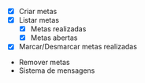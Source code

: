 - [x] Criar metas
- [x] Listar metas
    -  [x] Metas realizadas
    -  [x] Metas abertas
- [x] Marcar/Desmarcar metas realizadas
- Remover metas
- Sistema de mensagens
